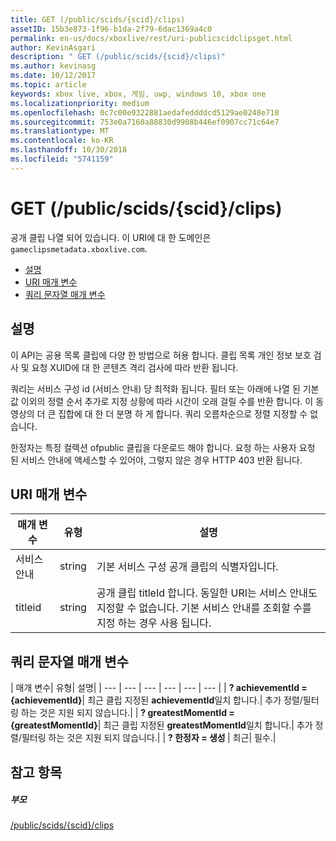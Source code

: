 ```yaml
---
title: GET (/public/scids/{scid}/clips)
assetID: 15b3e873-1f96-b1da-2f79-6dac1369a4c0
permalink: en-us/docs/xboxlive/rest/uri-publicscidclipsget.html
author: KevinAsgari
description: " GET (/public/scids/{scid}/clips)"
ms.author: kevinasg
ms.date: 10/12/2017
ms.topic: article
keywords: xbox live, xbox, 게임, uwp, windows 10, xbox one
ms.localizationpriority: medium
ms.openlocfilehash: 0c7c00e9322881aedafeddddcd5129ae0248e718
ms.sourcegitcommit: 753e0a7160a88830d9908b446ef0907cc71c64e7
ms.translationtype: MT
ms.contentlocale: ko-KR
ms.lasthandoff: 10/30/2018
ms.locfileid: "5741159"
---
```

# <a name="get-publicscidsscidclips"></a>GET (/public/scids/{scid}/clips)
공개 클립 나열 되어 있습니다. 이 URI에 대 한 도메인은 `gameclipsmetadata.xboxlive.com`.
 
  * [설명](#ID4EV)
  * [URI 매개 변수](#ID4ECB)
  * [쿼리 문자열 매개 변수](#ID4ENB)
 
<a id="ID4EV"></a>

 
## <a name="remarks"></a>설명
 
이 API는 공용 목록 클립에 다양 한 방법으로 허용 합니다. 클립 목록 개인 정보 보호 검사 및 요청 XUID에 대 한 콘텐츠 격리 검사에 따라 반환 됩니다.
 
쿼리는 서비스 구성 id (서비스 안내) 당 최적화 됩니다. 필터 또는 아래에 나열 된 기본값 이외의 정렬 순서 추가로 지정 상황에 따라 시간이 오래 걸릴 수를 반환 합니다. 이 동영상의 더 큰 집합에 대 한 더 분명 하 게 합니다. 쿼리 오름차순으로 정렬 지정할 수 없습니다.
 
한정자는 특정 컬렉션 ofpublic 클립을 다운로드 해야 합니다. 요청 하는 사용자 요청 된 서비스 안내에 액세스할 수 있어야, 그렇지 않은 경우 HTTP 403 반환 됩니다.
  
<a id="ID4ECB"></a>

 
## <a name="uri-parameters"></a>URI 매개 변수
 
| 매개 변수| 유형| 설명| 
| --- | --- | --- | 
| 서비스 안내| string| 기본 서비스 구성 공개 클립의 식별자입니다.| 
| titleid| string| 공개 클립 titleId 합니다. 동일한 URI는 서비스 안내도 지정할 수 없습니다. 기본 서비스 안내를 조회할 수를 지정 하는 경우 사용 됩니다.| 
  
<a id="ID4ENB"></a>

 
## <a name="query-string-parameters"></a>쿼리 문자열 매개 변수
 
| 매개 변수| 유형| 설명| 
| --- | --- | --- | --- | --- | --- | 
| <b>? achievementId = {achievementId}</b>| 최근 클립 지정된 <b>achievementId</b>일치 합니다.| 추가 정렬/필터링 하는 것은 지원 되지 않습니다.| 
| <b>? greatestMomentId = {greatestMomentId}</b>| 최근 클립 지정된 <b>greatestMomentId</b>일치 합니다.| 추가 정렬/필터링 하는 것은 지원 되지 않습니다.| 
| <b>? 한정자 = 생성 </b>| 최근| 필수.| 
  
<a id="ID4EDD"></a>

 
## <a name="see-also"></a>참고 항목
 
<a id="ID4EFD"></a>

 
##### <a name="parent"></a>부모 

[/public/scids/{scid}/clips](uri-publicscidclips.md)

   